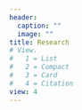 ```yaml
---
header:
  caption: ""
  image: ""
title: Research
# View.
#   1 = List
#   2 = Compact
#   3 = Card
#   4 = Citation
view: 4
---
```

